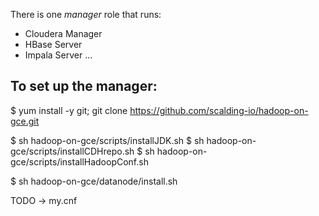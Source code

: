 There is one *manager* role that runs:

+ Cloudera Manager 
+ HBase Server
+ Impala Server ...

To set up the manager:
----------------------

  $ yum install -y git; git clone https://github.com/scalding-io/hadoop-on-gce.git

  $ sh hadoop-on-gce/scripts/installJDK.sh
  $ sh hadoop-on-gce/scripts/installCDHrepo.sh
  $ sh hadoop-on-gce/scripts/installHadoopConf.sh

  $ sh hadoop-on-gce/datanode/install.sh

TODO -> my.cnf
